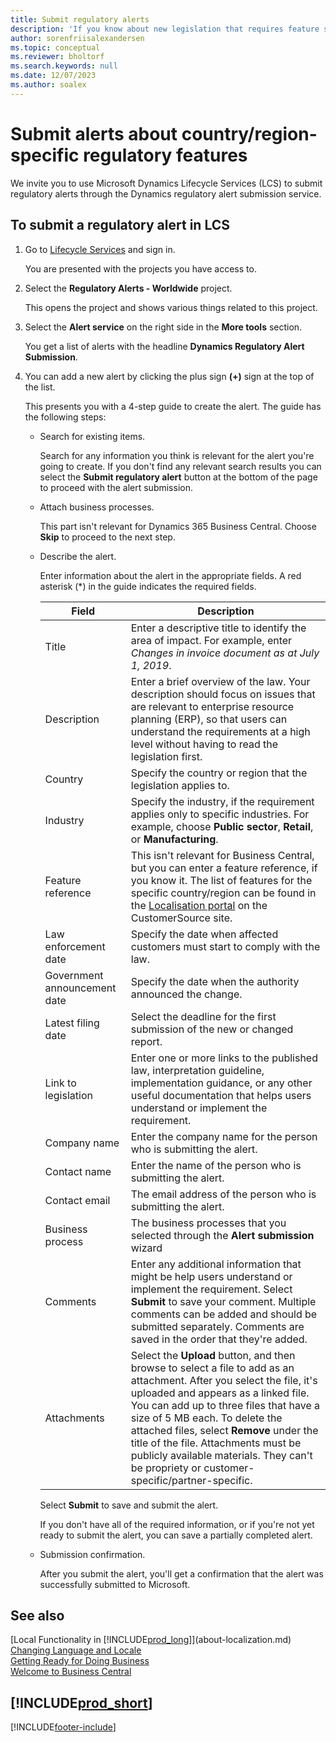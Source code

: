 ```yaml
---
title: Submit regulatory alerts
description: 'If you know about new legislation that requires feature support in Business Central, you can follow this guide to submit a regulatory alert to the product team.'
author: sorenfriisalexandersen
ms.topic: conceptual
ms.reviewer: bholtorf
ms.search.keywords: null
ms.date: 12/07/2023
ms.author: soalex
---
```


# Submit alerts about country/region-specific regulatory features

We invite you to use Microsoft Dynamics Lifecycle Services (LCS) to submit regulatory alerts through the Dynamics regulatory alert submission service.  

## To submit a regulatory alert in LCS

1. Go to [Lifecycle Services](https://lcs.dynamics.com) and sign in.  

    You are presented with the projects you have access to.

2. Select the **Regulatory Alerts - Worldwide** project.

    This opens the project and shows various things related to this project.

3. Select the **Alert service** on the right side in the **More tools** section.

    You get a list of alerts with the headline **Dynamics Regulatory Alert Submission**.

4. You can add a new alert by clicking the plus sign **(+)** sign at the top of the list.

    This presents you with a 4-step guide to create the alert. The guide has the following steps:
    - Search for existing items.

        Search for any information you think is relevant for the alert you're going to create. If you don't find any relevant search results you can select the **Submit regulatory alert** button at the bottom of the page to proceed with the alert submission.
    - Attach business processes.

        This part isn't relevant for Dynamics 365 Business Central. Choose **Skip** to proceed to the next step.
    - Describe the alert.

        Enter information about the alert in the appropriate fields. A red asterisk (\*) in the guide indicates the required fields.

        |Field        |Description                               |
        |-------------|------------------------------------------|
        |Title  | Enter a descriptive title to identify the area of impact. For example, enter *Changes in invoice document as at July 1, 2019*. |
        |Description  | Enter a brief overview of the law. Your description should focus on issues that are relevant to enterprise resource planning (ERP), so that users can understand the requirements at a high level without having to read the legislation first.|
        |Country  | Specify the country or region that the legislation applies to.|
        |Industry| Specify the industry, if the requirement applies only to specific industries. For example, choose **Public sector**, **Retail**, or **Manufacturing**.|
        |Feature reference  | This isn't relevant for Business Central, but you can enter a feature reference, if you know it. The list of features for the specific country/region can be found in the [Localisation portal](/dynamics/s-e/) on the CustomerSource site. |
        |Law enforcement date  | Specify the date when affected customers must start to comply with the law.|
        |Government announcement date  | Specify the date when the authority announced the change.|
        |Latest filing date  | Select the deadline for the first submission of the new or changed report.|
        |Link to legislation  | Enter one or more links to the published law, interpretation guideline, implementation guidance, or any other useful documentation that helps users understand or implement the requirement.|
        |Company name  | Enter the company name for the person who is submitting the alert.|
        |Contact name  | Enter the name of the person who is submitting the alert. |
        |Contact email  | The email address of the person who is submitting the alert.|
        |Business process  | The business processes that you selected through the **Alert submission** wizard|
        |Comments  | Enter any additional information that might be help users understand or implement the requirement. Select **Submit** to save your comment. Multiple comments can be added and should be submitted separately. Comments are saved in the order that they're added. |
        |Attachments  | Select the **Upload** button, and then browse to select a file to add as an attachment. After you select the file, it's uploaded and appears as a linked file. You can add up to three files that have a size of 5 MB each. To delete the attached files, select **Remove** under the title of the file. Attachments must be publicly available materials. They can't be propriety or customer-specific/partner-specific.|

        Select **Submit** to save and submit the alert.

        If you don't have all of the required information, or if you're not yet ready to submit the alert, you can save a partially completed alert.

    - Submission confirmation.

      After you submit the alert, you'll get a confirmation that the alert was successfully submitted to Microsoft.

## See also

[Local Functionality in [!INCLUDE[prod_long](includes/prod_long.md)]](about-localization.md)  
[Changing Language and Locale](about-locale-language.md)  
[Getting Ready for Doing Business](ui-get-ready-business.md)  
[Welcome to Business Central](welcome.md)  

## [!INCLUDE[prod_short](includes/free_trial_md.md)]  


[!INCLUDE[footer-include](includes/footer-banner.md)]